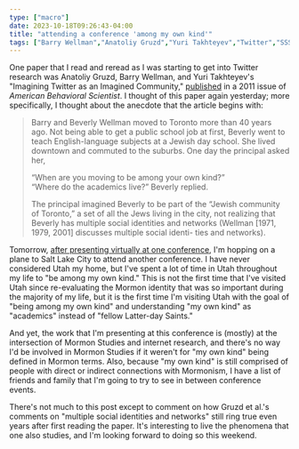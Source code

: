 ```yaml
---
type: ["macro"]
date: 2023-10-18T09:26:43-04:00
title: "attending a conference 'among my own kind'"
tags: ["Barry Wellman","Anatoliy Gruzd","Yuri Takhteyev","Twitter","SSSR","SSSR 2023","community","AECT","AECT 2023","Mormonism","Mormon Studies"]
---
```

One paper that I read and reread as I was starting to get into Twitter research was Anatoliy Gruzd, Barry Wellman, and Yuri Takhteyev's "Imagining Twitter as an Imagined Community," [published](https://doi.org/10.1177/0002764211409378) in a 2011 issue of *American Behavioral Scientist*. I thought of this paper again yesterday; more specifically, I thought about the anecdote that the article begins with:

> Barry and Beverly Wellman moved to Toronto more than 40 years ago. Not being able to get a public school job at first, Beverly went to teach English-language subjects at a Jewish day school. She lived downtown and commuted to the suburbs. One day the principal asked her,
> 
> “When are you moving to be among your own kind?”  
> “Where do the academics live?” Beverly replied.
> 
> The principal imagined Beverly to be part of the “Jewish community of Toronto,” a set of all the Jews living in the city, not realizing that Beverly has multiple social identities and networks (Wellman [1971, 1979, 2001] discusses multiple social identi- ties and networks).

Tomorrow, [after presenting virtually at one conference](https://spencergreenhalgh.com/work/2023-10-16-thanks-to/), I'm hopping on a plane to Salt Lake City to attend another conference. I have never considered Utah my home, but I've spent a lot of time in Utah throughout my life to "be among my own kind." This is not the first time that I've visited Utah since re-evaluating the Mormon identity that was so important during the majority of my life, but it is the first time I'm visiting Utah with the goal of "being among my own kind" and understanding "my own kind" as "academics" instead of "fellow Latter-day Saints." 

And yet, the work that I'm presenting at this conference is (mostly) at the intersection of Mormon Studies and internet research, and there's no way I'd be involved in Mormon Studies if it weren't for "my own kind" being defined in Mormon terms. Also, because "my own kind" is still comprised of people with direct or indirect connections with Mormonism, I have a list of friends and family that I'm going to try to see in between conference events.

There's not much to this post except to comment on how Gruzd et al.'s comments on "multiple social identities and networks" still ring true even years after first reading the paper. It's interesting to live the phenomena that one also studies, and I'm looking forward to doing so this weekend.
